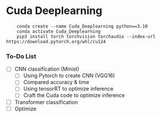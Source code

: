 # Cuda Deeplearning


```
    conda create --name Cuda_Deeplearning python==3.10
    conda activate Cuda_Deeplearning
    pip3 install torch torchvision torchaudio --index-url https://download.pytorch.org/whl/cu124
```

### To-Do List

- [ ] CNN classification (Minist)
  - [ ] Using Pytorch to create CNN (VGG16)
  - [ ] Compared accuracy & time
  - [ ] Using tensorRT to optimize inference
  - [ ] Craft the Cuda code to optimize inference
- [ ] Transformer classification
- [ ] Optimize 